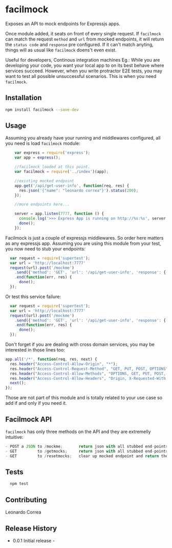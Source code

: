 
facilmock
=========

Exposes an API to mock endpoints for Expressjs apps.

Once module added, it seats on front of every single request.
If `facilmock` can match the request `method` and `url` from mocked endpoints, it will return the `status code` and `response` pre configured.
If it can't match anyting, things will as usual like `facilmock` doens't even exist.


Useful for developers, Continous integration machines
Eg.:
While you are developing your code, you want your local app to on its best behave where services succeed.
However, when you write protractor E2E tests, you may want to test all possible unsuccessful scenarios. This is when you need `facilmock`.


## Installation

```sh
npm install facilmock --save-dev
```

## Usage


Assuming you already have your running and middlewares configured, all you need is load `facilmock` module:

```js
    var express = require('express');
    var app = express();

    //facilmock loaded at this point.
    var facilmock = require('../index')(app);

    //existing mocked endpoint
    app.get('/api/get-user-info', function(req, res) {
      res.json('{"name": "leonardo correa"}').status(200);
    });

    //more endpoints here...

    server = app.listen(7777, function () {
      console.log('>>> Express App is running on http://%s:%s', server.address().address, server.address().port);
      done();
    });
```

Facilmock is just a couple of expressjs middlewares. So order here matters as any expressjs app. 
Assuming you are using this module from your test, you now need to stub your endpoints:

```js
  var request = require('supertest');
  var url = 'http://localhost:7777'
  request(url).post('/mockme')
    .send({'method': 'GET', 'url': '/api/get-user-info', 'response': {'code': '200', 'content': {'name': 'some other name'} } })
    .end(function(err, res) {
      done();
  });
```

Or test this service failure:

```js
  var request = require('supertest');
  var url = 'http://localhost:7777'
  request(url).post('/mockme')
    .send({'method': 'GET', 'url': '/api/get-user-info', 'response': {'code': '400', 'content': 'invalid request or server is down' } })
    .end(function(err, res) {
      done();
  });
```


Don't forget if you are dealing with cross domain services, you may be interested in those lines too:
```js
app.all('/*', function(req, res, next) {
  res.header("Access-Control-Allow-Origin", "*");
  res.header("Access-Control-Request-Method", "GET, PUT, POST, OPTIONS");
  res.header("Access-Control-Allow-Methods", "OPTIONS, GET, PUT, POST, DELETE");
  res.header("Access-Control-Allow-Headers", "Origin, X-Requested-With, Content-Type, Accept");
  next();
});
```

Those are not part of this module and is totally related to your use case so add if and only if you need it.


## Facilmock API
`facilmock` has only three methods on the API and they are extremelly intuitive:
```js
- POST a JSON to /mockme;       return json with all stubbed end-points.
- GET         to /getmocks;     return json with all stubbed end-points.
- GET         to /resetmocks;   clear up mocked endpoint and return the current adn empty json object.
```

## Tests

```js
  npm test
```


## Contributing

Leonardo Correa

## Release History

* 0.0.1 Initial release -
